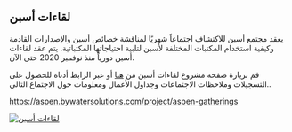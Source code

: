 ## لقاءات أسبن

يعقد مجتمع أسبن للاكتشاف اجتماعاً شهريًا لمناقشة خصائص أسبن والإصدارات القادمة وكيفية استخدام المكتبات المختلفة لأسبن لتلبية احتياجاتها المكتباتية. يتم عقد لقاءات أسبن دورياً منذ نوفمبر 2020 حتى الآن.

قم بزيارة صفحة مشروع لقاءات أسبن من  [هنا](https://aspen.bywatersolutions.com/project/aspen-gatherings) أو عبر الرابط أدناه للحصول على التسجيلات وملاحظات الاجتماعات وجداول الأعمال ومعلومات حول الاجتماع التالي..

https://aspen.bywatersolutions.com/project/aspen-gatherings

[![لقاءات أسبن](/manual/images/aspen-gathering.jpg)](https://aspen.bywatersolutions.com/project/aspen-gatherings)
